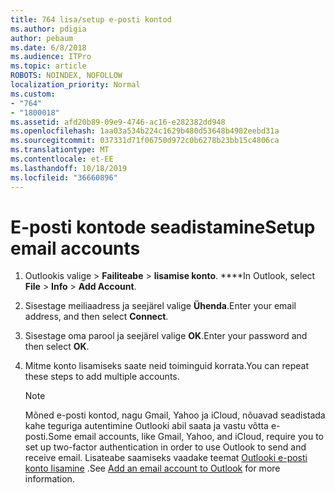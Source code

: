 ```yaml
---
title: 764 lisa/setup e-posti kontod
ms.author: pdigia
author: pebaum
ms.date: 6/8/2018
ms.audience: ITPro
ms.topic: article
ROBOTS: NOINDEX, NOFOLLOW
localization_priority: Normal
ms.custom:
- "764"
- "1800018"
ms.assetid: afd20b89-09e9-4746-ac16-e282382dd948
ms.openlocfilehash: 1aa03a534b224c1629b480d53648b4982eebd31a
ms.sourcegitcommit: 037331d71f06750d972c0b6278b23bb15c4806ca
ms.translationtype: MT
ms.contentlocale: et-EE
ms.lasthandoff: 10/18/2019
ms.locfileid: "36660896"
---
```

# <a name="setup-email-accounts"></a><span data-ttu-id="5ecbc-102">E-posti kontode seadistamine</span><span class="sxs-lookup"><span data-stu-id="5ecbc-102">Setup email accounts</span></span>

1. <span data-ttu-id="5ecbc-103">Outlookis valige > **Failiteabe** > **lisamise konto**. \*\*\*\*</span><span class="sxs-lookup"><span data-stu-id="5ecbc-103">In Outlook, select **File** > **Info** > **Add Account**.</span></span>

2. <span data-ttu-id="5ecbc-104">Sisestage meiliaadress ja seejärel valige **Ühenda**.</span><span class="sxs-lookup"><span data-stu-id="5ecbc-104">Enter your email address, and then select **Connect**.</span></span>

3. <span data-ttu-id="5ecbc-105">Sisestage oma parool ja seejärel valige **OK**.</span><span class="sxs-lookup"><span data-stu-id="5ecbc-105">Enter your password and then select **OK**.</span></span>

4. <span data-ttu-id="5ecbc-106">Mitme konto lisamiseks saate neid toiminguid korrata.</span><span class="sxs-lookup"><span data-stu-id="5ecbc-106">You can repeat these steps to add multiple accounts.</span></span>

    > [!NOTE]
    > <span data-ttu-id="5ecbc-107">Mõned e-posti kontod, nagu Gmail, Yahoo ja iCloud, nõuavad seadistada kahe teguriga autentimine Outlooki abil saata ja vastu võtta e-posti.</span><span class="sxs-lookup"><span data-stu-id="5ecbc-107">Some email accounts, like Gmail, Yahoo, and iCloud, require you to set up two-factor authentication in order to use Outlook to send and receive email.</span></span> <span data-ttu-id="5ecbc-108">Lisateabe saamiseks vaadake teemat [Outlooki e-posti konto lisamine](https://support.office.com/article/6e27792a-9267-4aa4-8bb6-c84ef146101b.aspx) .</span><span class="sxs-lookup"><span data-stu-id="5ecbc-108">See [Add an email account to Outlook](https://support.office.com/article/6e27792a-9267-4aa4-8bb6-c84ef146101b.aspx) for more information.</span></span>
  
